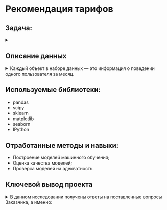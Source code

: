# Рекомендация тарифов
## Задача:
<details><summary></summary>
  
Оператор мобильной связи выяснил: многие клиенты пользуются архивными тарифами. Оператор хочет построить систему, способную проанализировать поведение клиентов \
и предложить пользователям новый тариф: «Смарт» или «Ультра».\
В нашем распоряжении данные о поведении клиентов, которые уже перешли на эти тарифы. \
*Цель* - построить модель для задачи классификации, которая выберет подходящий тариф.
</details>

## Описание данных
<details><summary>Каждый объект в наборе данных — это информация о поведении одного пользователя за месяц.</summary>
  
Известно:
|Признаки|Интерпретация|
|:--- |:----------- |
|`сalls`| — количество звонков|
|`minutes`| — суммарная длительность звонков в минутах|
|`messages`| — количество sms-сообщений|
|`mb_used`| — израсходованный интернет-трафик в Мб|
|`is_ultra`| — каким тарифом пользовался в течение месяца («Ультра» — 1, «Смарт» — 0)|
</details>

## Используемые библиотеки:
* pandas
* scipy
* sklearn
* matplotlib
* seaborn
* IPython

## Отработанные методы и навыки:
* Построение моделей машинного обучения;
* Оценка качества моделей;
* Проверка моделей на адекватность.
## Ключевой вывод проекта

<details><summary>В данном исследовании получены ответы на поставленные вопросы Заказчика, а именно:</summary>

|Вопросы|Выводы|
|:--- |:----------- |
|<ul><li>Необходимо построить модель для задачи классификации, которая выберет подходящий тариф.</li><li>С максимально большим значением accuracy (доля правильных ответов по крайней мере не меньше 0.75).</li><li>Проверить accuracy на тестовой выборке.|Оптимальные модели для задачи классификации, которая выберет подходящий тариф (Смарт или Ультра), соответствующий потребностям клиентов компании "Мегалайн", пользующихся архивными тарифами:<ul><li>Модель на алгоритме классификации `DecisionTreeClassifier(Дерево решений)` с гиперпараметрами:<ul><li>max_depth = 9</li><li>min_samples_leaf = 16</li><li>min_samples_split=2</li></ul>Данная модель обладает точностью принятия решения - 0.777(согласно проверке на тестовой сборке), что выше порогового значения в 0.75. Предназначена для оценки больших массивов данных.</li><li>Модель на алгоритме классификации `RandomForestClassifier(Дерево решений)` с гиперпараметрами:<ul><li>n_estimators = 100</li><li>min_samples_leaf = 3</li><li>min_samples_split=9</li></ul>Данная модель обладает точностью принятия решения - 0.781(согласно проверке на тестовой сборке), что выше порогового значения в 0.75. Предназначена для оценки меньших массивов данных, ввиду более долгого времени исполнения и большей нагрузки на систему.|
